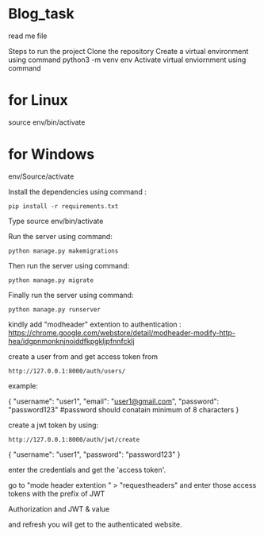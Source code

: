 # Blog_task

read me file

Steps to run the project
Clone the repository
Create a virtual environment using command python3 -m venv env
Activate virtual enviornment using command

# for Linux
source env/bin/activate

# for Windows
env/Source/activate

Install the dependencies using command : 
	
	pip install -r requirements.txt

Type source env/bin/activate

Run the server using command:

	python manage.py makemigrations

Then run the server using command: 

	python manage.py migrate

Finally run the server using command: 

	python manage.py runserver
	
kindly add "modheader" extention to authentication :
	https://chrome.google.com/webstore/detail/modheader-modify-http-hea/idgpnmonknjnojddfkpgkljpfnnfcklj

create a user from and get access token from 

    http://127.0.0.1:8000/auth/users/

example:

{
    "username": "user1",
    "email": "user1@gmail.com",
    "password": "password123"  #password should conatain minimum of 8 characters
}

create a jwt token by using:

    http://127.0.0.1:8000/auth/jwt/create

{
    "username": "user1",
    "password": "password123"
}


enter the credentials and get the 'access token'.


go to "mode header extention " > "requestheaders" and enter those access tokens with the prefix of JWT


Authorization   and JWT & value

and refresh you will get to the authenticated website.




